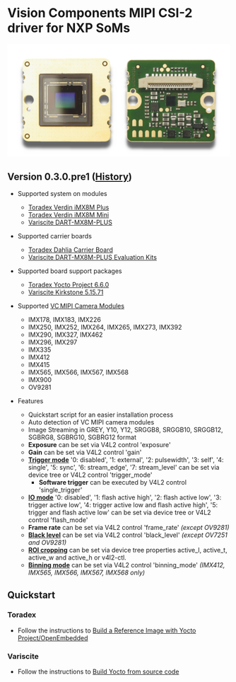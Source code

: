 # Vision Components MIPI CSI-2 driver for NXP SoMs

![VC MIPI camera](doc/images/mipi_sensor_front_back.png)

## Version 0.3.0.pre1 ([History](VERSION.md))

* Supported system on modules
  * [Toradex Verdin iMX8M Plus](https://developer.toradex.com/hardware/verdin-som-family/modules/verdin-imx8m-plus)
  * [Toradex Verdin iMX8M Mini](https://developer.toradex.com/hardware/verdin-som-family/modules/verdin-imx8m-mini)
  * [Variscite DART-MX8M-PLUS](https://www.variscite.com/product/system-on-module-som/cortex-a53-krait/dart-mx8m-plus-nxp-i-mx-8m-plus)

* Supported carrier boards
  * [Toradex Dahlia Carrier Board](https://developer.toradex.com/hardware/verdin-som-family/carrier-boards/dahlia-carrier-board)
  * [Variscite DART-MX8M-PLUS Evaluation Kits](https://www.variscite.com/product/evaluation-kits/dart-mx8m-plus-evaluation-kits/)
  
* Supported board support packages
  * [Toradex Yocto Project 6.6.0](https://developer.toradex.com/software/toradex-embedded-software/embedded-linux-release-matrix/)
  * [Variscite Kirkstone 5.15.71](https://variwiki.com/index.php?title=DART-MX8M-PLUS_Yocto&release=mx8mp-yocto-kirkstone-5.15.71_2.2.0-v1.2)
  
* Supported [VC MIPI Camera Modules](https://www.vision-components.com/fileadmin/external/documentation/hardware/VC_MIPI_Camera_Module/index.html)
  * IMX178, IMX183, IMX226
  * IMX250, IMX252, IMX264, IMX265, IMX273, IMX392
  * IMX290, IMX327, IMX462
  * IMX296, IMX297
  * IMX335
  * IMX412
  * IMX415
  * IMX565, IMX566, IMX567, IMX568
  * IMX900
  * OV9281

* Features
  * Quickstart script for an easier installation process
  * Auto detection of VC MIPI camera modules
  * Image Streaming in GREY, Y10, Y12, SRGGB8, SRGGB10, SRGGB12, SGBRG8, SGBRG10, SGBRG12 format
  * **Exposure** can be set via V4L2 control 'exposure'
  * **Gain** can be set via V4L2 control 'gain'
  * **[Trigger mode](doc/TRIGGER_MODE.md)** '0: disabled', '1: external', '2: pulsewidth', '3: self', '4: single', '5: sync', '6: stream_edge', '7: stream_level' can be set via device tree or V4L2 control 'trigger_mode'
    * **Software trigger** can be executed by V4L2 control 'single_trigger'
  * **[IO mode](doc/IO_MODE.md)** '0: disabled', '1: flash active high', '2: flash active low', '3: trigger active low', '4: trigger active low and flash active high', '5: trigger and flash active low' can be set via device tree or V4L2 control 'flash_mode'
  * **Frame rate** can be set via V4L2 control 'frame_rate' *(except OV9281)*
  * **[Black level](doc/BLACK_LEVEL.md)** can be set via V4L2 control 'black_level' *(except OV7251 and OV9281)*
  * **[ROI cropping](doc/ROI_CROPPING.md)** can be set via device tree properties active_l, active_t, active_w and active_h or v4l2-ctl.
  * **[Binning mode](doc/BINNING_MODE.md)** can be set via V4L2 control 'binning_mode' *(IMX412, IMX565, IMX566, IMX567, IMX568 only)*

## Quickstart

### Toradex
  * Follow the instructions to [Build a Reference Image with Yocto Project/OpenEmbedded](https://developer.toradex.com/linux-bsp/os-development/build-yocto/build-a-reference-image-with-yocto-projectopenembedded)

### Variscite
  * Follow the instructions to [Build Yocto from source code](https://variwiki.com/index.php?title=Yocto_Build_Release&release=mx8mp-yocto-kirkstone-5.15.71_2.2.0-v1.2)